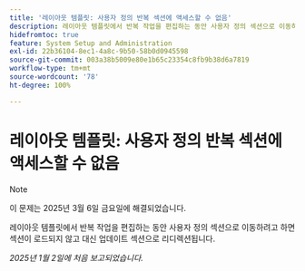 ```yaml
---
title: '레이아웃 템플릿: 사용자 정의 반복 섹션에 액세스할 수 없음'
description: 레이아웃 템플릿에서 반복 작업을 편집하는 동안 사용자 정의 섹션으로 이동하려고 하면 섹션이 로드되지 않고 대신 업데이트 섹션으로 리디렉션됩니다.
hidefromtoc: true
feature: System Setup and Administration
exl-id: 22b36104-8ec1-4a8c-9b50-58b0d0945598
source-git-commit: 003a38b5009e80e1b65c23354c8fb9b38d6a7819
workflow-type: tm+mt
source-wordcount: '78'
ht-degree: 100%

---
```


# 레이아웃 템플릿: 사용자 정의 반복 섹션에 액세스할 수 없음

>[!NOTE]
>
>이 문제는 2025년 3월 6일 금요일에 해결되었습니다.

레이아웃 템플릿에서 반복 작업을 편집하는 동안 사용자 정의 섹션으로 이동하려고 하면 섹션이 로드되지 않고 대신 업데이트 섹션으로 리디렉션됩니다.

_2025년 1월 2일에 처음 보고되었습니다._
